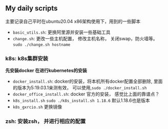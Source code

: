 ## My daily scripts
主要记录自己平时在ubuntu20.04 x86架构使用下，用到的一些脚本



- `basic_utils.sh`: 更换阿里源并安装一些基础工具
- `change.sh`: 更改一些主机配置， 修改主机名称， 关闭swap，防火墙等。 `sudo ./change.sh hostname`


### k8s: k8s集群安装
**先安装docker 在进行kubernetes的安装**
- `docker_install.sh`: docker的安装，将本机所有docker配置全部删除, 里面的版本为5:19.03.1亲测有效， 可以使用,`sudo ./docker_install.sh`
- `docker_office_install.sh`: docker 官方的安装， 感觉比上面的靠谱点？
- `k8s_install.sh` `sudo ./k8s_install.sh 1.18.6` 默认1.18.6也是版本
- `k8s_gxrcio.sh` 更换镜像 


### zsh: 安装zsh， 并进行相应的配置


